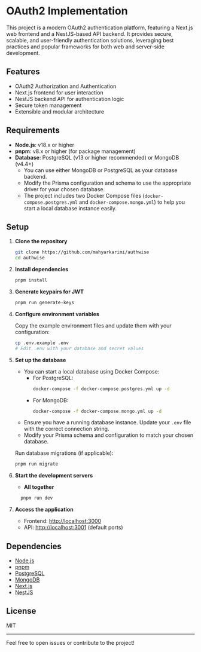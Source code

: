 # OAuth2 Implementation

This project is a modern OAuth2 authentication platform, featuring a Next.js web frontend and a NestJS-based API backend. It provides secure, scalable, and user-friendly authentication solutions, leveraging best practices and popular frameworks for both web and server-side development.

## Features

- OAuth2 Authorization and Authentication
- Next.js frontend for user interaction
- NestJS backend API for authentication logic
- Secure token management
- Extensible and modular architecture

## Requirements

- **Node.js**: v18.x or higher
- **pnpm**: v8.x or higher (for package management)
- **Database**: PostgreSQL (v13 or higher recommended) or MongoDB (v4.4+)
  - You can use either MongoDB or PostgreSQL as your database backend.
  - Modify the Prisma configuration and schema to use the appropriate driver for your chosen database.
  - The project includes two Docker Compose files (`docker-compose.postgres.yml` and `docker-compose.mongo.yml`) to help you start a local database instance easily.

## Setup

1. **Clone the repository**
   ```bash
   git clone https://github.com/mahyarkarimi/authwise
   cd authwise
   ```

2. **Install dependencies**
   ```bash
   pnpm install
   ```

3. **Generate keypairs for JWT**
   ```bash
   pnpm run generate-keys
   ```

4. **Configure environment variables**

   Copy the example environment files and update them with your configuration:
   ```bash
   cp .env.example .env
   # Edit .env with your database and secret values
   ```

5. **Set up the database**

   - You can start a local database using Docker Compose:
     - For PostgreSQL:
       ```bash
       docker-compose -f docker-compose.postgres.yml up -d
       ```
     - For MongoDB:
       ```bash
       docker-compose -f docker-compose.mongo.yml up -d
       ```
   - Ensure you have a running database instance. Update your `.env` file with the correct connection string.
   - Modify your Prisma schema and configuration to match your chosen database.

   Run database migrations (if applicable):
   ```bash
   pnpm run migrate
   ```

6. **Start the development servers**

   - **All together**
   ```bash
     pnpm run dev
   ```

7. **Access the application**

   - Frontend: [http://localhost:3000](http://localhost:3000)
   - API: [http://localhost:3001](http://localhost:3001) (default ports)

## Dependencies

- [Node.js](https://nodejs.org/)
- [pnpm](https://pnpm.io/)
- [PostgreSQL](https://www.postgresql.org/)
- [MongoDB](https://www.mongodb.com/)
- [Next.js](https://nextjs.org/)
- [NestJS](https://nestjs.com/)

## License

MIT

---

Feel free to open issues or contribute to the project!
